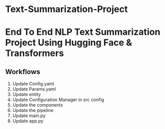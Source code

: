 # Text-Summarization-Project

# End To End NLP Text Summarization Project Using Hugging Face &amp; Transformers

## Workflows

1. Update Config.yaml
2. Update Params.yaml
3. Update entity
4. Update Configuration Manager in src config
5. Update the components
6. Update the pipeline
7. Update main.py
8. Update app.py
